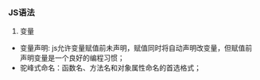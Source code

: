 ### JS语法
1. 变量 
- 变量声明: js允许变量赋值前未声明，赋值同时将自动声明改变量，但赋值前声明变量是一个良好的编程习惯；
- 驼峰式命名：函数名、方法名和对象属性命名的首选格式；



